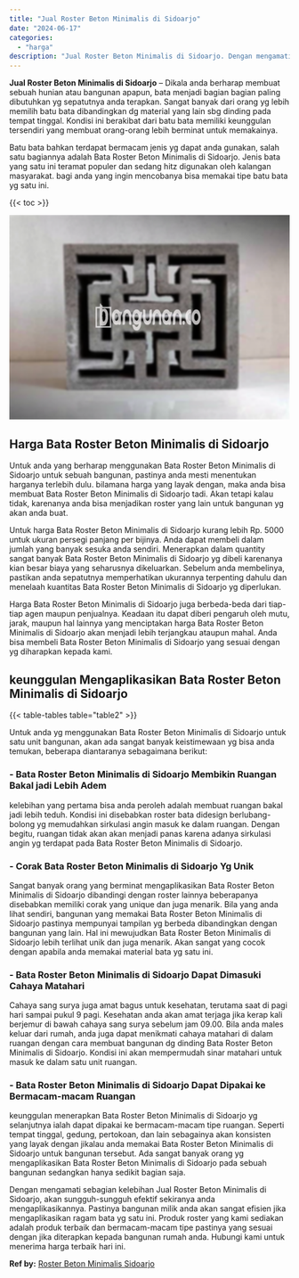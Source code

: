 ```yaml
---
title: "Jual Roster Beton Minimalis di Sidoarjo"
date: "2024-06-17"
categories: 
  - "harga"
description: "Jual Roster Beton Minimalis di Sidoarjo. Dengan mengamati sebagian kelebihan Jual Roster Beton Minimalis di Sidoarjo, akan sungguh-sungguh efektif sekiranya..."
---
```


**Jual Roster Beton Minimalis di Sidoarjo** – Dikala anda berharap membuat sebuah hunian atau bangunan apapun, bata menjadi bagian bagian paling dibutuhkan yg sepatutnya anda terapkan. Sangat banyak dari orang yg lebih memilih batu bata dibandingkan dg material yang lain sbg dinding pada tempat tinggal. Kondisi ini berakibat dari batu bata memiliki keunggulan tersendiri yang membuat orang-orang lebih berminat untuk memakainya.

Batu bata bahkan terdapat bermacam jenis yg dapat anda gunakan, salah satu bagiannya adalah Bata Roster Beton Minimalis di Sidoarjo. Jenis bata yang satu ini teramat populer dan sedang hitz digunakan oleh kalangan masyarakat. bagi anda yang ingin mencobanya bisa memakai tipe batu bata yg satu ini.

{{< toc >}}

![Jual Roster Beton Minimalis di Sidoarjo](/images/bata-roster-minimalis-06.png)

## Harga Bata Roster Beton Minimalis di Sidoarjo

Untuk anda yang berharap menggunakan Bata Roster Beton Minimalis di Sidoarjo untuk sebuah bangunan, pastinya anda mesti menentukan harganya terlebih dulu. bilamana harga yang layak dengan, maka anda bisa membuat Bata Roster Beton Minimalis di Sidoarjo tadi. Akan tetapi kalau tidak, karenanya anda bisa menjadikan roster yang lain untuk bangunan yg akan anda buat.

Untuk harga Bata Roster Beton Minimalis di Sidoarjo kurang lebih Rp. 5000 untuk ukuran persegi panjang per bijinya. Anda dapat membeli dalam jumlah yang banyak sesuka anda sendiri. Menerapkan dalam quantity sangat banyak Bata Roster Beton Minimalis di Sidoarjo yg dibeli karenanya kian besar biaya yang seharusnya dikeluarkan. Sebelum anda membelinya, pastikan anda sepatutnya memperhatikan ukurannya terpenting dahulu dan menelaah kuantitas Bata Roster Beton Minimalis di Sidoarjo yg diperlukan.

Harga Bata Roster Beton Minimalis di Sidoarjo juga berbeda-beda dari tiap-tiap agen maupun penjualnya. Keadaan itu dapat diberi pengaruh oleh mutu, jarak, maupun hal lainnya yang menciptakan harga Bata Roster Beton Minimalis di Sidoarjo akan menjadi lebih terjangkau ataupun mahal. Anda bisa membeli Bata Roster Beton Minimalis di Sidoarjo yang sesuai dengan yg diharapkan kepada kami.

## keunggulan Mengaplikasikan Bata Roster Beton Minimalis di Sidoarjo

{{< table-tables table="table2" >}}

Untuk anda yg menggunakan Bata Roster Beton Minimalis di Sidoarjo untuk satu unit bangunan, akan ada sangat banyak keistimewaan yg bisa anda temukan, beberapa diantaranya sebagaimana berikut:

### \- Bata Roster Beton Minimalis di Sidoarjo Membikin Ruangan Bakal jadi Lebih Adem

kelebihan yang pertama bisa anda peroleh adalah membuat ruangan bakal jadi lebih teduh. Kondisi ini disebabkan roster bata didesign berlubang-bolong yg memudahkan sirkulasi angin masuk ke dalam ruangan. Dengan begitu, ruangan tidak akan akan menjadi panas karena adanya sirkulasi angin yg terdapat pada Bata Roster Beton Minimalis di Sidoarjo.

### \- Corak Bata Roster Beton Minimalis di Sidoarjo Yg Unik

Sangat banyak orang yang berminat mengaplikasikan Bata Roster Beton Minimalis di Sidoarjo dibandingi dengan roster lainnya beberapanya disebabkan memiliki corak yang unique dan juga menarik. Bila yang anda lihat sendiri, bangunan yang memakai Bata Roster Beton Minimalis di Sidoarjo pastinya mempunyai tampilan yg berbeda dibandingkan dengan bangunan yang lain. Hal ini mewujudkan Bata Roster Beton Minimalis di Sidoarjo lebih terlihat unik dan juga menarik. Akan sangat yang cocok dengan apabila anda memakai material bata yg satu ini.

### \- Bata Roster Beton Minimalis di Sidoarjo Dapat Dimasuki Cahaya Matahari

Cahaya sang surya juga amat bagus untuk kesehatan, terutama saat di pagi hari sampai pukul 9 pagi. Kesehatan anda akan amat terjaga jika kerap kali berjemur di bawah cahaya sang surya sebelum jam 09.00. Bila anda males keluar dari rumah, anda juga dapat menikmati cahaya matahari di dalam ruangan dengan cara membuat bangunan dg dinding Bata Roster Beton Minimalis di Sidoarjo. Kondisi ini akan mempermudah sinar matahari untuk masuk ke dalam satu unit ruangan.

### \- Bata Roster Beton Minimalis di Sidoarjo Dapat Dipakai ke Bermacam-macam Ruangan

keunggulan menerapkan Bata Roster Beton Minimalis di Sidoarjo yg selanjutnya ialah dapat dipakai ke bermacam-macam tipe ruangan. Seperti tempat tinggal, gedung, pertokoan, dan lain sebagainya akan konsisten yang layak dengan jikalau anda memakai Bata Roster Beton Minimalis di Sidoarjo untuk bangunan tersebut. Ada sangat banyak orang yg mengaplikasikan Bata Roster Beton Minimalis di Sidoarjo pada sebuah bangunan sedangkan hanya sedikit bagian saja.

Dengan mengamati sebagian kelebihan Jual Roster Beton Minimalis di Sidoarjo, akan sungguh-sungguh efektif sekiranya anda mengaplikasikannya. Pastinya bangunan milik anda akan sangat efisien jika mengaplikasikan ragam bata yg satu ini. Produk roster yang kami sediakan adalah produk terbaik dan bermacam-macam tipe pastinya yang sesuai dengan jika diterapkan kepada bangunan rumah anda. Hubungi kami untuk menerima harga terbaik hari ini.

**Ref by:** [Roster Beton Minimalis Sidoarjo](https://id.wikipedia.org/wiki/Roster)
